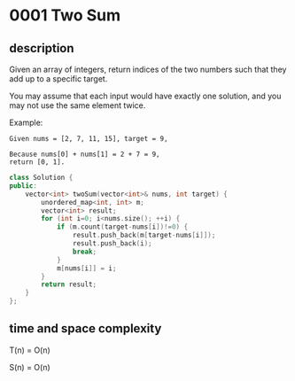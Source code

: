# 0001 Two Sum

## description
Given an array of integers, return indices of the two numbers such that they add up to a specific target.

You may assume that each input would have exactly one solution, and you may not use the same element twice.

Example:

```
Given nums = [2, 7, 11, 15], target = 9,

Because nums[0] + nums[1] = 2 + 7 = 9,
return [0, 1].
```


```c++
class Solution {
public:
    vector<int> twoSum(vector<int>& nums, int target) {
        unordered_map<int, int> m;
        vector<int> result;
        for (int i=0; i<nums.size(); ++i) {
            if (m.count(target-nums[i])!=0) {
                result.push_back(m[target-nums[i]]);
                result.push_back(i);
                break;
            }
            m[nums[i]] = i;
        }
        return result;
    }
};
```
## time and space complexity

T(n) = O(n)

S(n) = O(n)
